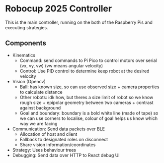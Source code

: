 # Robocup 2025 Controller

This is the main controller, running on the both of the Raspberry Pis and executing strategies.

## Components
- Kinematics
  - Command: send commands to Pi Pico to control motors over serial (vx, vy, vw) (vw means angular velocity)
  - Control: Use PID control to determine keep robot at the desired velocity
- Vision (Opencv)
  - Ball: has known size, so can use observed size + camera properties to calculate distance
  - Other robots: idk how, but theres a size limit of robot so we know rough size + epipolar geometry between two cameras + contrast against background
  - Goal and boundary: boundary is a bold white line (made of tape) so we can use corners to localise, colour of goal helps us know which way we are facing
- Communication: Send data packets over BLE
  - Allocation of host and client
  - Fallback to designated roles on disconnect
  - Share vision information/coordinates
- Strategy: Uses behaviour trees
- Debugging: Send data over HTTP to React debug UI
